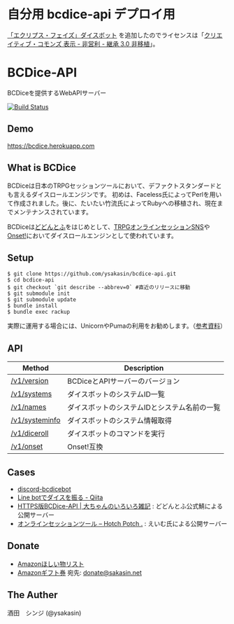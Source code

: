 # 自分用 bcdice-api デプロイ用
[「エクリプス・フェイズ」ダイスボット](https://bitbucket.org/Nanasu/dodontohuyong-eclipe-phase-daisubotsuto)
を追加したのでライセンスは「[クリエイティブ・コモンズ 表示 - 非営利 - 継承 3.0 非移植](https://creativecommons.org/licenses/by-nc-sa/3.0/deed.ja)」。

# BCDice-API

BCDiceを提供するWebAPIサーバー

[![Build Status](https://travis-ci.org/ysakasin/bcdice-api.svg?branch=master)](https://travis-ci.org/ysakasin/bcdice-api)

## Demo

https://bcdice.herokuapp.com

## What is BCDice

BCDiceは日本のTRPGセッションツールにおいて、デファクトスタンダードとも言えるダイスロールエンジンです。
初めは、Faceless氏によってPerlを用いて作成されました。後に、たいたい竹流氏によってRubyへの移植され、現在までメンテナンスされています。

BCDiceは[どどんとふ](http://www.dodontof.com)をはじめとして、[TRPGオンラインセッションSNS](https://trpgsession.click)や[Onset!](https://github.com/kiridaruma/Onset)においてダイスロールエンジンとして使われています。

## Setup

```
$ git clone https://github.com/ysakasin/bcdice-api.git
$ cd bcdice-api
$ git checkout `git describe --abbrev=0` #直近のリリースに移動
$ git submodule init
$ git submodule update
$ bundle install
$ bundle exec rackup
```

実際に運用する場合には、UnicornやPumaの利用をお勧めします。（[参考資料](http://recipes.sinatrarb.com/p/deployment/nginx_proxied_to_unicorn)）

## API

Method                           | Description
-------------------------------- | -----
[/v1/version](/docs/api.md#version)   | BCDiceとAPIサーバーのバージョン
[/v1/systems](/docs/api.md#systems)   | ダイスボットのシステムID一覧
[/v1/names](/docs/api.md#names)       | ダイスボットのシステムIDとシステム名前の一覧
[/v1/systeminfo](/docs/api.md#systeminfo)   | ダイスボットのシステム情報取得
[/v1/diceroll](/docs/api.md#diceroll) | ダイスボットのコマンドを実行
[/v1/onset](/docs/api.md#onset)       | Onset!互換

## Cases

- [discord-bcdicebot](https://shunshun94.github.io/discord-bcdicebot/)
- [Line botでダイスを振る - Qiita](http://qiita.com/violet2525/items/85607f2cc466a76cca07)
- [HTTPS版BCDice-API | 大ちゃんのいろいろ雑記](https://www.taruki.com/wp/?p=6610) : どどんとふ公式鯖による公開サーバー
- [オンラインセッションツール – Hotch Potch .](https://aimsot.net/tool-info/) : えいむ氏による公開サーバー

## Donate

- [Amazonほしい物リスト](http://amzn.asia/gK5kW6A)
- [Amazonギフト券](https://www.amazon.co.jp/Amazonギフト券-Eメールタイプ/dp/BT00DHI8G) 宛先: donate@sakasin.net

## The Auther

酒田　シンジ (@ysakasin)
